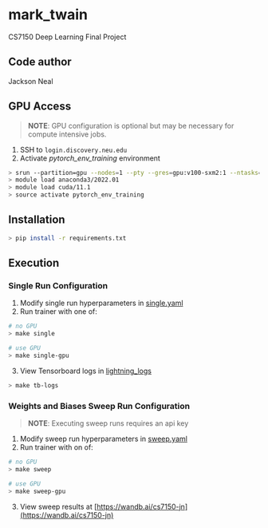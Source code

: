 # mark_twain

CS7150 Deep Learning Final Project

Code author
------------
Jackson Neal

GPU Access
------------
> __NOTE__: GPU configuration is optional but may be necessary for compute intensive jobs.

1. SSH to `login.discovery.neu.edu`
2. Activate *pytorch_env_training* environment

```bash
> srun --partition=gpu --nodes=1 --pty --gres=gpu:v100-sxm2:1 --ntasks=1 --mem=4GB --time=08:00:00 /bin/bash
> module load anaconda3/2022.01
> module load cuda/11.1
> source activate pytorch_env_training
```

Installation
------------

```bash
> pip install -r requirements.txt
```

Execution
------------

### Single Run Configuration

1. Modify single run hyperparameters in [single.yaml](single.yaml)
2. Run trainer with one of:

```bash
# no GPU
> make single

# use GPU
> make single-gpu
```

3. View Tensorboard logs in [lightning_logs](lightning_logs)

```bash
> make tb-logs
```

### Weights and Biases Sweep Run Configuration

> __NOTE__: Executing sweep runs requires an api key

1. Modify sweep run hyperparameters in [sweep.yaml](sweep.yaml)
2. Run trainer with on of:

```bash
# no GPU
> make sweep

# use GPU
> make sweep-gpu
```

3. View sweep results at [https://wandb.ai/cs7150-jn](https://wandb.ai/cs7150-jn)